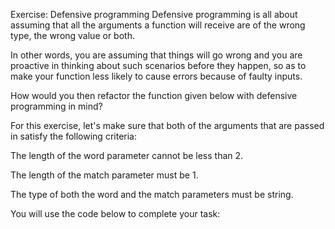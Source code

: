 Exercise: Defensive programming
Defensive programming is all about assuming that all the arguments a function will receive are of the wrong type,  the wrong value or both.

In other words, you are assuming that things will go wrong and you are proactive in thinking about such scenarios before they happen, so as to make your function less likely to cause errors because of faulty inputs.

How would you then refactor the function given below with defensive programming in mind?

For this exercise, let's make sure that both of the arguments that are passed in satisfy the following criteria:

The length of the word parameter cannot be less than 2.

The length of the match parameter must be 1.

The type of both the word and the match parameters must be string.

You will use the code below to complete your task:
